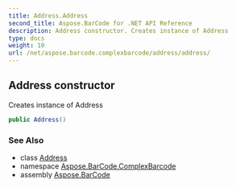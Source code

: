 ```yaml
---
title: Address.Address
second_title: Aspose.BarCode for .NET API Reference
description: Address constructor. Creates instance of Address
type: docs
weight: 10
url: /net/aspose.barcode.complexbarcode/address/address/
---
```

## Address constructor

Creates instance of Address

```csharp
public Address()
```

### See Also

* class [Address](../)
* namespace [Aspose.BarCode.ComplexBarcode](../../address/)
* assembly [Aspose.BarCode](../../../)



